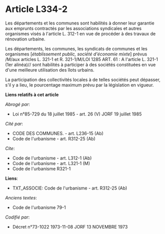 # Article L334-2

Les départements et les communes sont habilités à donner leur garantie aux emprunts contractés par les associations
syndicales et autres organismes visés à l'article L. 312-1 en vue de procéder à des travaux de rénovation urbaine.

Les départements, les communes, les syndicats de communes et les organismes [*établissement public, société d'économie
mixte*] prévus /M/aux articles L. 321-1 et R. 321-1/M/LOI  1285 ART. 61 : A l'article L. 321-1 (1er alinéa)// sont habilités
à participer à des sociétés constituées en vue d'une meilleure utilisation des îlots urbains.

La participation des collectivités locales à de telles sociétés peut dépasser, s'il y a lieu, le pourcentage maximum prévu
par la législation en vigueur.

**Liens relatifs à cet article**

_Abrogé par_:

  - Loi n°85-729 du 18 juillet 1985 - art. 26 (V) JORF 19 juillet 1985

_Cité par_:

  - CODE DES COMMUNES. - art. L236-15 (Ab)
  - Code de l'urbanisme - art. R312-25 (Ab)

_Cite_:

  - Code de l'urbanisme - art. L312-1 (Ab)
  - Code de l'urbanisme - art. L321-1 (M)
  - Code de l'urbanisme R321-1

**Liens**:

  - TXT_ASSOCIE: Code de l'urbanisme - art. R312-25 (Ab)

_Anciens textes_:

  - Code de l'urbanisme 79-1

_Codifié par_:

  - Décret n°73-1022 1973-11-08 JORF 13 NOVEMBRE 1973
